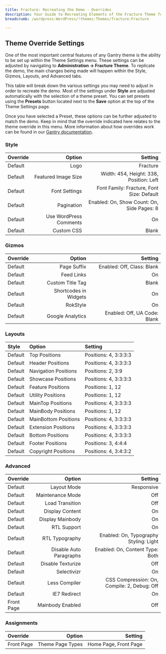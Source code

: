 ```yaml
---
title: Fracture: Recreating the Demo - Overrides
description: Your Guide to Recreating Elements of the Fracture Theme for WordPress
breadcrumb: /wordpress:WordPress/!themes:Themes/fracture:Fracture

---
```


Theme Override Settings
-----

One of the most important central features of any Gantry theme is the ability to be set up within the Theme Settings menu. These settings can be adjusted by navigating to **Administration -> Fracture Theme**. To replicate the demo, the main changes being made will happen within the Style, Gizmos, Layouts, and Advanced tabs. 

This table will break down the various settings you may need to adjust in order to recreate the demo. Most of the settings under **Style** are adjusted automatically with the selection of a theme preset. You can set presets using the **Presets** button located next to the **Save** option at the top of the Theme Settings page.

Once you have selected a Preset, these options can be further adjusted to match the demo. Keep in mind that the override indicated here relates to the theme override in this menu. More information about how overrides work can be found in our [Gantry documentation][override].

### Style
| Override |                 Option |                                    Setting |  
| :------- | ---------------------: | -----------------------------------------: |  
| Default  |                   Logo |                                   Fracture |  
| Default  |    Featured Image Size |    Width: 454, Height: 338, Position: Left |  
| Default  |          Font Settings |  Font Family: Fracture, Font Size: Default |  
| Default  |             Pagination | Enabled: On, Show Count: On, Side Pages: 8 |  
| Default  | Use WordPress Comments |                                         On |  
| Default  |             Custom CSS |                                      Blank |  

### Gizmos
| Override |                Option |                      Setting |  
| :------- | --------------------: | ---------------------------: |  
| Default  |           Page Suffix |   Enabled: Off, Class: Blank |  
| Default  |            Feed Links |                           On |  
| Default  |      Custom Title Tag |                        Blank |  
| Default  | Shortcodes in Widgets |                           On |  
| Default  |              RokStyle |                           On |  
| Default  |      Google Analytics | Enabled: Off, UA Code: Blank |  

### Layouts

| Style   | Option               | Setting               |  
| :------ | :------------------- | :-------------------- |  
| Default | Top Positions        | Positions: 4, 3:3:3:3 |  
| Default | Header Positions     | Positions: 4, 3:3:3:3 |  
| Default | Navigation Positions | Positions: 2, 3:9     |  
| Default | Showcase Positions   | Positions: 4, 3:3:3:3 |  
| Default | Feature Positions    | Positions: 1, 12      |  
| Default | Utility Positions    | Positions: 1, 12      |  
| Default | MainTop Positions    | Positions: 4, 3:3:3:3 |  
| Default | MainBody Positions   | Positions: 1, 12      |  
| Default | MainBottom Positions | Positions: 4, 3:3:3:3 |  
| Default | Extension Positions  | Positions: 4, 3:3:3:3 |  
| Default | Bottom Positions     | Positions: 4, 3:3:3:3 |  
| Default | Footer Positions     | Positions: 3, 4:4:4   |  
| Default | Copyright Positions  | Positions: 4, 3:4:3:2 |   

### Advanced
| Override   |                  Option |                                     Setting |  
| :--------- | ----------------------: | ------------------------------------------: |  
| Default    |             Layout Mode |                                  Responsive |  
| Default    |        Maintenance Mode |                                         Off |  
| Default    |         Load Transition |                                         Off |  
| Default    |         Display Content |                                          On |  
| Default    |        Display Mainbody |                                          On |  
| Default    |             RTL Support |                                          On |  
| Default    |          RTL Typography |      Enabled: On, Typography Styling: Light |  
| Default    | Disable Auto Paragraphs |             Enabled: On, Content Type: Both |  
| Default    |       Disable Texturize |                                         Off |  
| Default    |             Selectivizr |                                          On |  
| Default    |           Less Compiler | CSS Compression: On, Compile: 2, Debug: Off |  
| Default    |            IE7 Redirect |                                          On |  
| Front Page |        Mainbody Enabled |                                         Off |  

### Assignments
| Override   |              Option |               Setting |  
| :--------- | ------------------: | --------------------: |  
| Front Page | Theme Page Types | Home Page, Front Page |  

[override]: http://docs.gantry.org/gantry4/configure